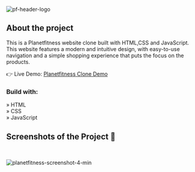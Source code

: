 


  ![pf-header-logo](https://github.com/Plainpablo/Planetfitness-clone/assets/109858262/4a850089-70f6-4326-9dc9-5d760bd53a18)






<h2>About the project</h2>

<p>This is a Planetfitness website clone built with HTML,CSS and JavaScript. This
website features a modern and intuitive design, with easy-to-use navigation and a
simple shopping experience that puts the focus on the products.</p>

👉 Live Demo: <a href='https://planetfitness-clone.web.app/'>Planetfitness Clone Demo</a>

<h3>Build with:</h3>

» HTML <br>
» CSS <br>
» JavaScript

<h2>Screenshots of the Project 📸</h2>
<br>

![planetfitness-screenshot-4-min](https://github.com/Plainpablo/Planetfitness-clone/assets/109858262/0469890c-229f-459e-b5dd-d9097093ebee)




